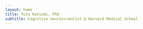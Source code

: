 ```yaml
---
layout: home
title: Yuta Katsumi, PhD
subtitle: Cognitive neuroscientist @ Harvard Medical School
---
```


